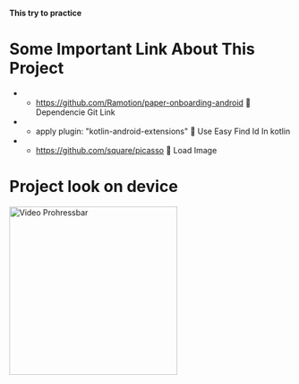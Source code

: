 **This try to practice**

<h1>Some Important Link About This Project</h1>

- - https://github.com/Ramotion/paper-onboarding-android :tada: Dependencie Git Link
- - apply plugin: "kotlin-android-extensions" :tada: Use Easy Find Id In kotlin
- - https://github.com/square/picasso :tada: Load Image

<h1> Project look on device </h1>
<img src='https://github.com/Ramotion/paper-onboarding-android/raw/master/onboarding_preview.gif' width="300px"  alt='Video Prohressbar' />